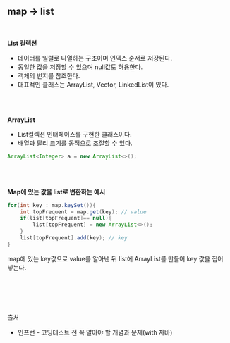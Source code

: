 ## __map -> list__

<br>

__List 컬렉션__

* 데이터를 일렬로 나열하는 구조이며 인덱스 순서로 저장된다.
* 동일한 값을 저장할 수 있으며 null값도 허용한다.
* 객체의 번지를 참조한다.
* 대표적인 클래스는 ArrayList, Vector, LinkedList이 있다.


<br>
<br>

__ArrayList__

* List컬렉션 인터페이스를 구현한 클래스이다.
* 배열과 달리 크기를 동적으로 조절할 수 있다.
```java
ArrayList<Integer> a = new ArrayList<>();
```
<br>
<br>

__Map에 있는 값을 list로 변환하는 예시__

```java
for(int key : map.keySet()){
    int topFrequent = map.get(key); // value
    if(list[topFrequent]== null){
        list[topFrequent] = new ArrayList<>();
    }
    list[topFrequent].add(key); // key
}
```
map에 있는 key값으로 value를 알아낸 뒤 list에 ArrayList를 만들어 key 값을 집어 넣는다.


<br>

<br><br>

출처

* 인프런 - 코딩테스트 전 꼭 알아야 할 개념과 문제(with 자바)
